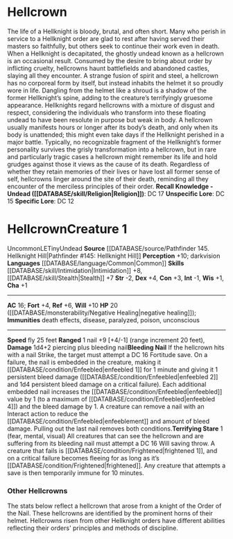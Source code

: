 ﻿---
ac: '16'
alignment: LE
all_resistance: null
burrow_speed: null
charisma: '+1'
climb_speed: null
constitution: '+3'
creature_ability:
- Bleeding Nail
- Terrifying Stare
creature_family: null
description: "The life of a Hellknight is bloody, brutal, and often short. Many who\
  \ perish in service to a Hellknight order are glad to rest after having served their\
  \ masters so faithfully, but others seek to continue their work even in death. When\
  \ a Hellknight is decapitated, the ghostly undead known as a hellcrown is an occasional\
  \ result. Consumed by the desire to bring about order by inflicting cruelty, hellcrowns\
  \ haunt battlefields and abandoned castles, slaying all they encounter. A strange\
  \ fusion of spirit and steel, a hellcrown has no corporeal form by itself, but instead\
  \ inhabits the helmet it so proudly wore in life. Dangling from the helmet like\
  \ a shroud is a shadow of the former Hellknight\u2019s spine, adding to the creature\u2019\
  s terrifyingly gruesome appearance. Hellknights regard hellcrowns with a mixture\
  \ of disgust and respect, considering the individuals who transform into these floating\
  \ undead to have been resolute in purpose but weak in body.<br/><br/> A hellcrown\
  \ usually manifests hours or longer after its body\u2019s death, and only when its\
  \ body is unattended; this might even take days if the Hellknight perished in a\
  \ major battle. Typically, no recognizable fragment of the Hellknight\u2019s former\
  \ personality survives the grisly transformation into a hellcrown, but in rare and\
  \ particularly tragic cases a hellcrown might remember its life and hold grudges\
  \ against those it views as the cause of its death. Regardless of whether they retain\
  \ memories of their lives or have lost all former sense of self, hellcrowns linger\
  \ around the site of their death, reminding all they encounter of the merciless\
  \ principles of their order.<br/><br/><b><u>Recall Knowledge - Undead</u> ( [[DATABASE/skill/Religion|Religion]]\
  \ )</b>: DC 17<br/><b><u>Unspecific Lore</u></b>: DC 15<br/><b><u>Specific Lore</u></b>:\
  \ DC 12"
dexterity: '+4'
element: null
fly_speed: '25'
fortitude: '+4'
hardness: null
hp: 20 ( negative healing )
id: '437'
immunity:
- death effects
- disease
- paralyzed
- poison
- unconscious
intelligence: '-1'
land_speed: null
language:
- '[[DATABASE/language/Common|Common]]'
level: '1'
max_speed: '25'
name: Hellcrown
perception: '+10'
rarity: Uncommon
reflex: '+6'
resistance: null
rus_type_level: null
school: null
sense:
- darkvision
size: Tiny
skill:
- '[[DATABASE/skill/Intimidation|Intimidation]] +8'
- '[[DATABASE/skill/Stealth|Stealth]] +7'
source: '[[DATABASE/source/Pathfinder 145. Hellknight Hill|Pathfinder #145: Hellknight
  Hill]]'
speed:
- fly 25 feet
spell: null
strength: '-2'
strength_req: '-2'
strongest_save:
- Will
swim_speed: null
trait:
- '[[DATABASE/trait/Uncommon|Uncommon]]'
- '[[DATABASE/trait/Undead|Undead]]'
type: Creature
vision: Darkvision
weakest_save:
- Fortitude
weakness: null
will: '+10'
wisdom: '+1'

---
# Hellcrown

The life of a Hellknight is bloody, brutal, and often short. Many who perish in service to a Hellknight order are glad to rest after having served their masters so faithfully, but others seek to continue their work even in death. When a Hellknight is decapitated, the ghostly undead known as a hellcrown is an occasional result. Consumed by the desire to bring about order by inflicting cruelty, hellcrowns haunt battlefields and abandoned castles, slaying all they encounter. A strange fusion of spirit and steel, a hellcrown has no corporeal form by itself, but instead inhabits the helmet it so proudly wore in life. Dangling from the helmet like a shroud is a shadow of the former Hellknight’s spine, adding to the creature’s terrifyingly gruesome appearance. Hellknights regard hellcrowns with a mixture of disgust and respect, considering the individuals who transform into these floating undead to have been resolute in purpose but weak in body.
 A hellcrown usually manifests hours or longer after its body’s death, and only when its body is unattended; this might even take days if the Hellknight perished in a major battle. Typically, no recognizable fragment of the Hellknight’s former personality survives the grisly transformation into a hellcrown, but in rare and particularly tragic cases a hellcrown might remember its life and hold grudges against those it views as the cause of its death. Regardless of whether they retain memories of their lives or have lost all former sense of self, hellcrowns linger around the site of their death, reminding all they encounter of the merciless principles of their order.
**Recall Knowledge - Undead ([[DATABASE/skill/Religion|Religion]])**: DC 17
**Unspecific Lore**: DC 15
**Specific Lore**: DC 12

# Hellcrown<span class="item-type">Creature 1</span>

<span class="trait-uncommon item-trait">Uncommon</span><span class="trait-alignment item-trait">LE</span><span class="trait-size item-trait">Tiny</span><span class="item-trait">Undead</span>
**Source** [[DATABASE/source/Pathfinder 145. Hellknight Hill|Pathfinder #145: Hellknight Hill]]
**Perception** +10; darkvision
**Languages** [[DATABASE/language/Common|Common]]
**Skills** [[DATABASE/skill/Intimidation|Intimidation]] +8, [[DATABASE/skill/Stealth|Stealth]] +7
**Str** -2, **Dex** +4, **Con** +3, **Int** -1, **Wis** +1, **Cha** +1

---
**AC** 16; **Fort** +4, **Ref** +6, **Will** +10
**HP** 20 ([[DATABASE/monsterability/Negative Healing|negative healing]]); **Immunities** death effects, disease, paralyzed, poison, unconscious

---
**Speed** fly 25 feet
<span class="in-box-ability">**Ranged** <span class="action-icon">1</span> nail +9 [+4/-1] (range increment 20 feet), **Damage** 1d4+2 piercing plus bleeding nail</span><span class="in-box-ability">**Bleeding Nail** If the hellcrown hits with a nail Strike, the target must attempt a DC 16 Fortitude save. On a failure, the nail is embedded in the creature, making it [[DATABASE/condition/Enfeebled|enfeebled 1]] for 1 minute and giving it 1 persistent bleed damage ([[DATABASE/condition/Enfeebled|enfeebled 2]] and 1d4 persistent bleed damage on a critical failure). Each additional embedded nail increases the [[DATABASE/condition/Enfeebled|enfeebled]] value by 1 (to a maximum of [[DATABASE/condition/Enfeebled|enfeebled 4]]) and the bleed damage by 1. A creature can remove a nail with an Interact action to reduce the [[DATABASE/condition/Enfeebled|enfeeblement]] and amount of bleed damage. Pulling out the last nail removes both conditions.</span><span class="in-box-ability">**Terrifying Stare** <span class="action-icon">1</span> (fear, mental, visual) All creatures that can see the hellcrown and are suffering from its bleeding nail must attempt a DC 16 Will saving throw. A creature that fails is [[DATABASE/condition/Frightened|frightened 1]], and on a critical failure becomes fleeing for as long as it’s [[DATABASE/condition/Frightened|frightened]]. Any creature that attempts a save is then temporarily immune for 10 minutes.</span>

###  Other Hellcrowns

The stats below reflect a hellcrown that arose from a knight of the Order of the Nail. These hellcrowns are identified by the prominent horns of their helmet. Hellcrowns risen from other Hellknight orders have different abilities reflecting their orders' principles and methods of discipline.